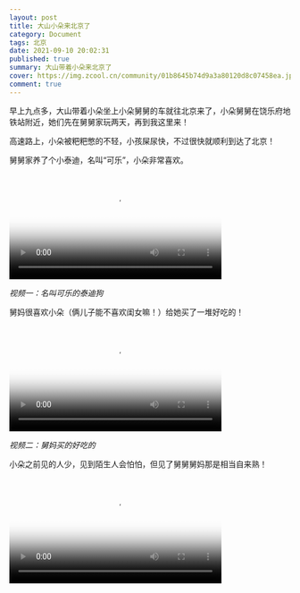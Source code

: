 ```yaml
---
layout: post
title: 大山小朵来北京了
category: Document
tags: 北京
date: 2021-09-10 20:02:31
published: true
summary: 大山带着小朵来北京了
cover: https://img.zcool.cn/community/01b8645b74d9a3a80120d8c07458ea.jpg@3000w_1l_2o_100sh.jpg
comment: true
---
```


早上九点多，大山带着小朵坐上小朵舅舅的车就往北京来了，小朵舅舅在饶乐府地铁站附近，她们先在舅舅家玩两天，再到我这里来！

高速路上，小朵被粑粑憋的不轻，小孩屎尿快，不过很快就顺利到达了北京！

舅舅家养了个小泰迪，名叫“可乐”，小朵非常喜欢。

<!--
[![到舅舅家了](//ci.xiaohongshu.com/e61fe55b-3561-71a1-0240-6a419379eddf?imageView2/2/w/1080/format/jpg)](https://www.xiaohongshu.com/discovery/item/621773a9000000000102a03d)
-->

<video class="xhs_video" controls="controls" objectfit="contain" width="380px" poster="//ci.xiaohongshu.com/e61fe55b-3561-71a1-0240-6a419379eddf?imageView2/2/w/1080/format/jpg" src="621773a9000000000102a03d"></video>

*视频一：名叫可乐的泰迪狗*

舅妈很喜欢小朵（俩儿子能不喜欢闺女嘛！）给她买了一堆好吃的！

<!--
[![舅妈买的好吃的](//ci.xiaohongshu.com/dd1244b6-81b4-c530-2184-7a3dd08436b2?imageView2/2/w/1080/format/jpg)](https://www.xiaohongshu.com/discovery/item/621773dd00000000210352ed)
-->

<video class="xhs_video" controls="controls" objectfit="contain" width="380px" poster="//ci.xiaohongshu.com/dd1244b6-81b4-c530-2184-7a3dd08436b2?imageView2/2/w/1080/format/jpg" src="621773dd00000000210352ed"></video>

*视频二：舅妈买的好吃的*

小朵之前见的人少，见到陌生人会怕怕，但见了舅舅舅妈那是相当自来熟！

<!--
[![和可乐玩耍](//ci.xiaohongshu.com/e9639f42-d078-6471-fb0e-bbcdfda6a6e5?imageView2/2/w/1080/format/jpg)](https://www.xiaohongshu.com/discovery/item/62177400000000002103e77e)
-->

<video class="xhs_video" controls="controls" objectfit="contain" width="380px" poster="//ci.xiaohongshu.com/e9639f42-d078-6471-fb0e-bbcdfda6a6e5?imageView2/2/w/1080/format/jpg" src="62177400000000002103e77e"></video>

